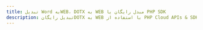 ---title: تبدیل Word بهWEB، DOTX به WEB مبدل رایگان یا PHP SDKdescription: تبدیل رایگانDOTX به WEB با استفاده از PHP Cloud APIs & SDK. همچنین اسناد Microsoft Word و OpenOffice را در Cloud ایجاد، ویرایش و رندر کنید.---